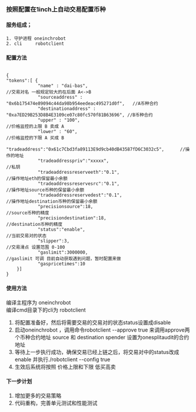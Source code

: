 ### 按照配置在1inch上自动交易配置币种

#### 服务组成；

    1. 守护进程 oneinchrobot
    2. cli     robotclient 

#### 配置方法

```shell
    
{
"tokens":[ {
	        "name" : "dai-bas",                                               //交易对名 一般规定较大的在后面 A<->B
            "sourceaddress" : "0x6b175474e89094c44da98b954eedeac495271d0f",   //A币种合约
            "destinationaddress" : "0xa7ED29B253D8B4E3109ce07c80fc570f81B63696", //B币种合约
            "upper" : "100",                                                  //价格监控的上限 B 卖成 A
            "lower" : "60",                                                   //价格监控的下限 A 买成 B 
            "tradeaddress":"0x61c7Cbd3fa89113E9d9cb40dB43587fD6C3032c5",      //操作的地址
            "tradeaddresspriv":"xxxxx",                                       //私钥
            "tradeaddressreserveeth":"0.1",                                   //操作地址eth的保留最小余额
            "tradeaddressreservesrc":"0.1",                                   //操作地址source币种的保留最小余额
            "tradeaddressreservedest":"0.1",                                  //操作地址destination币种的保留最小余额
            "precisionsource":18,                                             //source币种的精度
            "precisiondestination":18,                                        //destination币种的精度
            "status":"enable",                                                //当前交易对的状态
            "slipper":3,                                                      //交易滑点 设置范围 0-100
            "gaslimit":3000000,                                               //gaslimit 可调 目前自动获取遇到问题，暂时配置来做
			"gaspricetimes":10
	}]
}

```

#### 使用方法

编译主程序为 oneinchrobot   
编译cmd目录下的cli为 robotclient


1. 将配置准备好，然后将需要交易的交易对的状态status设置成disable 
2. 启动oneinchrobot ，调用命令robotclient --approve true 来调用approve两个币种合约地址  source 和 destination   spender 设置为onesplitaudit的合约地址
3. 等待上一步执行成功，确保交易已经上链之后，将交易对中的status改成enable  并执行./robotclient --config true
4. 生效后系统将按照 价格上限和下限 低买高卖



#### 下一步计划
1. 增加更多的交易策略
2. 代码重构，完善单元测试和性能测试